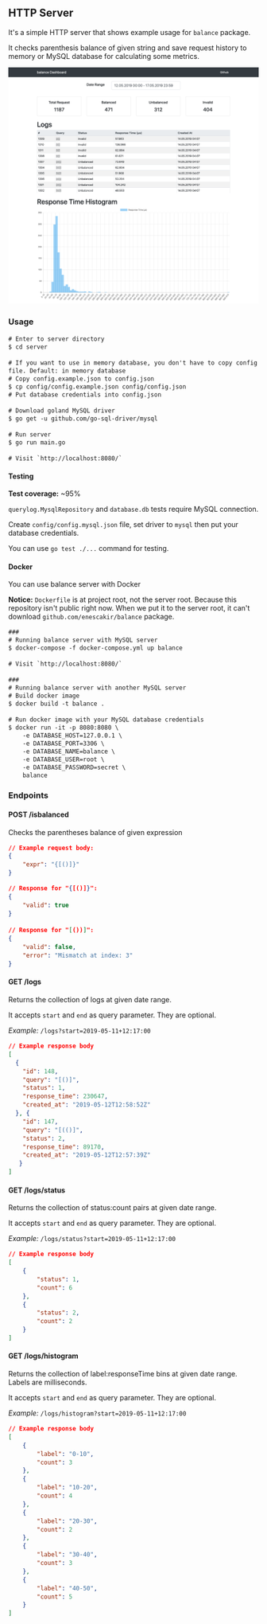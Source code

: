 ## HTTP Server
It's a simple HTTP server that shows example usage for `balance` package.

It checks parenthesis balance of given string and save request history to memory or MySQL database for calculating some metrics.

![Dashboard](https://github.com/EnesCakir/balance/blob/master/dashboard.png)

### Usage
```shell
# Enter to server directory
$ cd server

# If you want to use in memory database, you don't have to copy config file. Default: in memory database
# Copy config.example.json to config.json
$ cp config/config.example.json config/config.json
# Put database credentials into config.json

# Download goland MySQL driver
$ go get -u github.com/go-sql-driver/mysql

# Run server 
$ go run main.go

# Visit `http://localhost:8080/`
```

#### Testing
**Test coverage:** ~95%

`querylog.MysqlRepository` and `database.db` tests require MySQL connection.

Create `config/config.mysql.json` file, set driver to `mysql` then put your database credentials.

You can use `go test ./...` command for testing.

#### Docker
You can use balance server with Docker

**Notice:** `Dockerfile` is at project root, not the server root. Because this repository isn't public right now. 
When we put it to the server root, it can't download `github.com/enescakir/balance` package.

```shell
###
# Running balance server with MySQL server
$ docker-compose -f docker-compose.yml up balance

# Visit `http://localhost:8080/`

###
# Running balance server with another MySQL server
# Build docker image
$ docker build -t balance .

# Run docker image with your MySQL database credentials
$ docker run -it -p 8080:8080 \
    -e DATABASE_HOST=127.0.0.1 \
    -e DATABASE_PORT=3306 \
    -e DATABASE_NAME=balance \
    -e DATABASE_USER=root \
    -e DATABASE_PASSWORD=secret \
    balance
```

### Endpoints     
#### **POST** /isbalanced

Checks the parentheses balance of given expression 
```json
// Example request body:
{
    "expr": "{[()]}"
}
```
```json
// Response for "{[()]}":
{
    "valid": true
}

// Response for "[())]":
{
    "valid": false,
    "error": "Mismatch at index: 3"
}
```

#### **GET** /logs

Returns the collection of logs at given date range.

It accepts `start` and `end` as query parameter. They are optional.

*Example:* `/logs?start=2019-05-11+12:17:00`

```json
// Example response body
[
  {
    "id": 148,
    "query": "[()]",
    "status": 1,
    "response_time": 230647,
    "created_at": "2019-05-12T12:58:52Z"
  }, {
    "id": 147,
    "query": "[(()]",
    "status": 2,
    "response_time": 89170,
    "created_at": "2019-05-12T12:57:39Z"
   }
]
```

#### **GET** /logs/status

Returns the collection of status:count pairs at given date range.

It accepts `start` and `end` as query parameter. They are optional.

*Example:* `/logs/status?start=2019-05-11+12:17:00`

```json
// Example response body
[
    {
        "status": 1,
        "count": 6
    },
    {
        "status": 2,
        "count": 2
    }
]
```

#### **GET** /logs/histogram

Returns the collection of label:responseTime bins at given date range.
Labels are milliseconds.

It accepts `start` and `end` as query parameter. They are optional.

*Example:* `/logs/histogram?start=2019-05-11+12:17:00`

```json
// Example response body
[
    {
        "label": "0-10",
        "count": 3
    },
    {
        "label": "10-20",
        "count": 4
    },
    {
        "label": "20-30",
        "count": 2
    },
    {
        "label": "30-40",
        "count": 3
    },
    {
        "label": "40-50",
        "count": 5
    }
]
```
